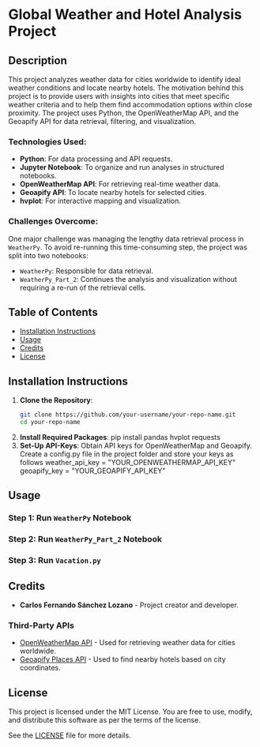 # Global Weather and Hotel Analysis Project

## Description
This project analyzes weather data for cities worldwide to identify ideal weather conditions and locate nearby hotels. The motivation behind this project is to provide users with insights into cities that meet specific weather criteria and to help them find accommodation options within close proximity. The project uses Python, the OpenWeatherMap API, and the Geoapify API for data retrieval, filtering, and visualization. 

### Technologies Used:
- **Python**: For data processing and API requests.
- **Jupyter Notebook**: To organize and run analyses in structured notebooks.
- **OpenWeatherMap API**: For retrieving real-time weather data.
- **Geoapify API**: To locate nearby hotels for selected cities.
- **hvplot**: For interactive mapping and visualization.

### Challenges Overcome:
One major challenge was managing the lengthy data retrieval process in `WeatherPy`. To avoid re-running this time-consuming step, the project was split into two notebooks:
- `WeatherPy`: Responsible for data retrieval.
- `WeatherPy_Part_2`: Continues the analysis and visualization without requiring a re-run of the retrieval cells.

## Table of Contents
- [Installation Instructions](#installation-instructions)
- [Usage](#usage)
- [Credits](#credits)
- [License](#license)

## Installation Instructions
1. **Clone the Repository**:
   ```bash
   git clone https://github.com/your-username/your-repo-name.git
   cd your-repo-name
2. **Install Required Packages**:
  pip install pandas hvplot requests
3. **Set-Up API-Keys**:
Obtain API keys for OpenWeatherMap and Geoapify.
Create a config.py file in the project folder and store your keys as follows
weather_api_key = "YOUR_OPENWEATHERMAP_API_KEY"
geoapify_key = "YOUR_GEOAPIFY_API_KEY"

## Usage
### Step 1: Run `WeatherPy` Notebook
### Step 2: Run `WeatherPy_Part_2` Notebook
### Step 3: Run `Vacation.py`

## Credits
- **Carlos Fernando Sánchez Lozano** - Project creator and developer.
### Third-Party APIs
- [OpenWeatherMap API](https://openweathermap.org/api) - Used for retrieving weather data for cities worldwide.
- [Geoapify Places API](https://www.geoapify.com/) - Used to find nearby hotels based on city coordinates.

## License

This project is licensed under the MIT License. You are free to use, modify, and distribute this software as per the terms of the license.

See the [LICENSE](LICENSE) file for more details.

